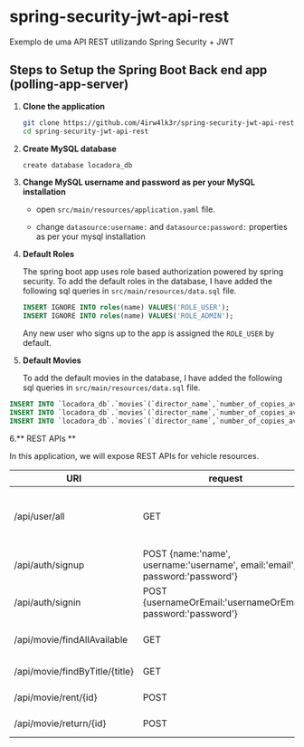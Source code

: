 # spring-security-jwt-api-rest
Exemplo de uma API REST utilizando Spring Security + JWT

## Steps to Setup the Spring Boot Back end app (polling-app-server)

1. **Clone the application**

	```bash
	git clone https://github.com/4irw4lk3r/spring-security-jwt-api-rest.git
	cd spring-security-jwt-api-rest
	```

2. **Create MySQL database**

	```bash
	create database locadora_db
	```

3. **Change MySQL username and password as per your MySQL installation**

	+ open `src/main/resources/application.yaml` file.

	+ change `datasource:username:` and `datasource:password:` properties as per your mysql installation
  
4. **Default Roles**
	
	The spring boot app uses role based authorization powered by spring security. To add the default roles in the database, I have added the following sql queries in `src/main/resources/data.sql` file.

	```sql
	INSERT IGNORE INTO roles(name) VALUES('ROLE_USER');
	INSERT IGNORE INTO roles(name) VALUES('ROLE_ADMIN');
	```

	Any new user who signs up to the app is assigned the `ROLE_USER` by default.
  
5. **Default Movies**
	
	To add the default movies in the database, I have added the following sql queries in `src/main/resources/data.sql` file.

```sql
INSERT INTO `locadora_db`.`movies`(`director_name`,`number_of_copies_available`,`number_of_copies_max`,`title`) VALUES('George Lucas',5,5,'Star Wars: Episode IV'); 
INSERT INTO `locadora_db`.`movies`(`director_name`,`number_of_copies_available`,`number_of_copies_max`,`title`) VALUES('Irvin Kershner',3,3,'The Empire Strikes Back: Episode V');
INSERT INTO `locadora_db`.`movies`(`director_name`,`number_of_copies_available`,`number_of_copies_max`,`title`) VALUES('Richard Marquand',7,7,'Return of the Jedi : Episode VI');  
```
  
6.** REST APIs **

In this application, we will expose REST APIs for vehicle resources.

URI|request|response|description
---|---|---|---
/api/user/all|GET|200 {id:'id', name:'name', username:'username', email:'email', password:'password'}| Get all users
/api/auth/signup|POST {name:'name', username:'username', email:'email', password:'password'} | 200 | Create a new user
/api/auth/signin|POST {usernameOrEmail:'usernameOrEmail', password:'password'}|200, Authorization token | Login 
/api/movie/findAllAvailable|GET|401, Unauthorized| Find all movies available
/api/movie/findByTitle/{title}|GET|401, Unauthorized| Find a movie by id 
/api/movie/rent/{id}|POST|401, Unauthorized| Rent a movie
/api/movie/return/{id}|POST|401, Unauthorized| Return a movie 
